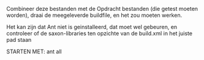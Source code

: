 Combineer deze bestanden met de Opdracht bestanden (die getest moeten worden), draai de meegeleverde buildfile, en het zou moeten werken.

Het kan zijn dat Ant niet is geinstalleerd, dat moet wel gebeuren, en controleer of de saxon-libraries ten opzichte van de build.xml in het juiste pad staan

STARTEN MET: ant all

